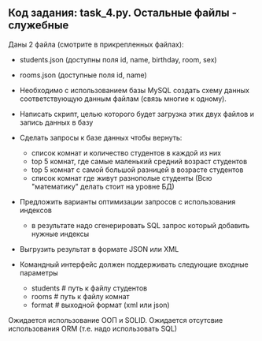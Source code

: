 ## Код задания: task_4.py. Остальные файлы - служебные


Даны 2 файла (смотрите в прикрепленных файлах):

- students.json (доступны поля id, name, birthday, room, sex)
- rooms.json (доступные поля id, name)

- Необходимо с использованием базы MySQL создать схему данных соответствующую данным файлам (связь многие к одному).

- Написать скрипт, целью которого будет загрузка этих двух файлов и запись
  данных в базу

- Сделать запросы к базе данных чтобы вернуть:
    - список комнат и количество студентов в каждой из них
    - top 5 комнат, где самые маленький средний возраст студентов
    - top 5 комнат с самой большой разницей в возрасте студентов
    - список комнат где живут разнополые студенты
    (Всю "математику" делать стоит на уровне БД)
    
- Предложить варианты оптимизации запросов с использования индексов
    - в результате надо сгенерировать SQL запрос который добавить нужные индексы

- Выгрузить результат в формате JSON или XML

- Командный интерфейс должен поддерживать следующие входные параметры
    - students  # путь к файлу студентов
    - rooms  # путь к файлу комнат
    - format  # выходной формат (xml или json)

Ожидается использование ООП и SOLID.
Ожидается отсутсвие использования ORM (т.е. надо использовать SQL)